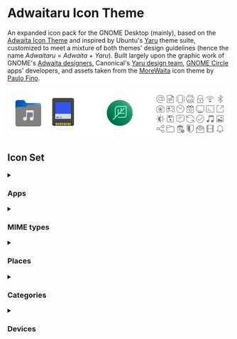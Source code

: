# Adwaitaru Icon Theme
An expanded icon pack for the GNOME Desktop (mainly), based on the [Adwaita Icon Theme](https://gitlab.gnome.org/GNOME/adwaita-icon-theme) and inspired by Ubuntu's [Yaru](https://github.com/ubuntu/yaru) theme suite, customized to meet a mixture of both themes' design guidelines (hence the name _Adwaitaru_ = _Adwaita_ + _Yaru_).
Built largely upon the graphic work of GNOME's [Adwaita designers](https://gitlab.gnome.org/GNOME/adwaita-icon-theme/-/blob/master/AUTHORS), Canonical's [Yaru design team](https://github.com/ubuntu/yaru/blob/master/icons/AUTHORS), [GNOME Circle](https://apps.gnome.org/#circle) apps' developers, and assets taken from the [MoreWaita](https://github.com/somepaulo/MoreWaita) icon theme by [Paulo Fino](https://github.com/somepaulo).

![Adwaitaru Icons](./assets/logo.png)

## Icon Set

<details>
<summary><h3>Apps</h3></summary>

![icon](./Adwaitaru/scalable/apps/alacritty.svg "Alacritty")
![icon](./Adwaitaru/scalable/apps/app-center.svg "App Center")
![icon](./Adwaitaru/scalable/apps/ardour.svg "Ardour")
![icon](./Adwaitaru/scalable/apps/audacity.svg "Audacity")
![icon](./Adwaitaru/scalable/apps/cemu.svg "Cemu")
![icon](./Adwaitaru/scalable/apps/chrome.svg "Chrome")
![icon](./Adwaitaru/scalable/apps/chromium.svg "Chromium")
![icon](./Adwaitaru/scalable/apps/darktable.svg "Darktable")
![icon](./Adwaitaru/scalable/apps/resolve.svg "DaVinci Resolve")
![icon](./Adwaitaru/scalable/apps/discord.svg "Discord")
![icon](./Adwaitaru/scalable/apps/dolphin-emu.svg "Dolphin Emulator")
![icon](./Adwaitaru/scalable/apps/firefox.svg "Firefox")
![icon](./Adwaitaru/scalable/apps/firefox-focus.svg "Firefox Focus")
![icon](./Adwaitaru/scalable/apps/firefox-nightly.svg "Firefox Nightly")
![icon](./Adwaitaru/scalable/apps/firefox-developer-edition.svg "Firefox Developer Edition")
![icon](./Adwaitaru/scalable/apps/fleet.svg "Fleet")
![icon](./Adwaitaru/scalable/apps/org.gnome.baobab.svg "GNOME Baobab")
![icon](./Adwaitaru/scalable/apps/org.gnome.Boxes.svg "GNOME Boxes")
![icon](./Adwaitaru/scalable/apps/org.gnome.brasero.svg "GNOME Brasero")
![icon](./Adwaitaru/scalable/apps/org.gnome.Calculator.svg "GNOME Calculator")
![icon](./Adwaitaru/scalable/apps/org.gnome.Calendar.svg "GNOME Calendar")
![icon](./Adwaitaru/scalable/apps/org.gnome.Characters.svg "GNOME Characters")
![icon](./Adwaitaru/scalable/apps/org.gnome.font-viewer.svg "GNOME Fonts")
![icon](./Adwaitaru/scalable/apps/org.gnome.clocks.svg "GNOME Clock")
![icon](./Adwaitaru/scalable/apps/org.gnome.Connections.svg "GNOME Connections")
![icon](./Adwaitaru/scalable/apps/org.gnome.Contacts.svg "GNOME Contacts")
![icon](./Adwaitaru/scalable/apps/org.gnome.DejaDup.svg "GNOME BackUps")
![icon](./Adwaitaru/scalable/apps/org.gnome.Devhelp.svg "GNOME Developer Help")
![icon](./Adwaitaru/scalable/apps/org.gnome.eog.svg "Eye of GNOME")
![icon](./Adwaitaru/scalable/apps/org.gnome.Loupe.svg "GNOME Loupe")
![icon](./Adwaitaru/scalable/apps/org.gnome.Epiphany.svg "GNOME Epiphany Browser")
![icon](./Adwaitaru/scalable/apps/okular.svg "Okular")
![icon](./Adwaitaru/scalable/apps/org.gnome.Evince.svg "GNOME Evince Reader")
![icon](./Adwaitaru/scalable/apps/org.gnome.Papers.svg "GNOME Papers")
![icon](./Adwaitaru/scalable/apps/org.gnome.Extensions.svg "GNOME Extensions")
![icon](./Adwaitaru/scalable/apps/org.gnome.FileRoller.svg "GNOME File Roller")
![icon](./Adwaitaru/scalable/apps/org.gnome.Glade.svg "GNOME Glade Designer")
![icon](./Adwaitaru/scalable/apps/org.gnome.yelp.svg "GNOME Help")
![icon](./Adwaitaru/scalable/apps/org.gnome.Logs.svg "GNOME Logs")
![icon](./Adwaitaru/scalable/apps/org.gnome.Maps.svg "GNOME Maps")
![icon](./Adwaitaru/scalable/apps/org.gnome.Mahjongg.svg "GNOME Mahjongg")
![icon](./Adwaitaru/scalable/apps/org.gnome.Mines.svg "GNOME MineSweeper")
![icon](./Adwaitaru/scalable/apps/org.gnome.Music.svg "GNOME Music")
![icon](./Adwaitaru/scalable/apps/org.gnome.Rhythmbox3.svg "RhythmBox")
![icon](./Adwaitaru/scalable/apps/org.gnome.Nautilus.svg "GNOME Nautilus File Explorer")
![icon](./Adwaitaru/scalable/apps/org.gnome.Photos.svg "GNOME Photos")
![icon](./Adwaitaru/scalable/apps/org.gnome.Podcasts.svg "GNOME Podcasts")
![icon](./Adwaitaru/scalable/apps/org.gnome.seahorse.Application.svg "GNOME SeaHorse")
![icon](./Adwaitaru/scalable/apps/org.gnome.Settings.svg "GNOME Settings")
![icon](./Adwaitaru/scalable/apps/org.gnome.Shotwell.svg "ShotWell")
![icon](./Adwaitaru/scalable/apps/org.gnome.SimpleScan.svg "GNOME SimpleScan")
![icon](./Adwaitaru/scalable/apps/org.gnome.Snapshot.svg "GNOME SnapShot")
![icon](./Adwaitaru/scalable/apps/org.gnome.Software.svg "GNOME Software Store")
![icon](./Adwaitaru/scalable/apps/org.gnome.Sysprof.svg "GNOME System Proof")
![icon](./Adwaitaru/scalable/apps/org.gnome.Console.svg "GNOME Console")
![icon](./Adwaitaru/scalable/apps/org.gnome.Terminal.svg "GNOME Terminal")
![icon](./Adwaitaru/scalable/apps/org.gnome.SystemMonitor.svg "GNOME System Monitor")
![icon](./Adwaitaru/scalable/apps/org.gnome.TextEditor.svg "GNOME Text Editor")
![icon](./Adwaitaru/scalable/apps/org.gnome.Todo.hicolor.svg "GNOME To-Do Lists")
![icon](./Adwaitaru/scalable/apps/gnome-tweak-tool.svg "GNOME Tweaks")
![icon](./Adwaitaru/scalable/apps/org.gnome.Totem.svg "GNOME Video")
![icon](./Adwaitaru/scalable/apps/org.gnome.Weather.svg "GNOME Weather")
![icon](./Adwaitaru/scalable/apps/org.gnome.Tour.svg "GNOME Welcome Tour")
![icon](./Adwaitaru/scalable/apps/org.gnome.World.Secrets.svg "GNOME Secrets")
![icon](./Adwaitaru/scalable/apps/org.gnome.DiskUtility.svg "GNOME Disks")
![icon](./Adwaitaru/scalable/apps/gparted.svg "GParted")
![icon](./Adwaitaru/scalable/apps/gsmartcontrol.svg "GSmartControl")
![icon](./Adwaitaru/scalable/apps/ubiquity.svg "Ubiquity")
![icon](./Adwaitaru/scalable/apps/se.sjoerd.Graphs.svg "Graphs")
![icon](./Adwaitaru/scalable/apps/dev.Cogitri.Health.svg "Health")
![icon](./Adwaitaru/scalable/apps/joplin.svg "Joplin")
![icon](./Adwaitaru/scalable/apps/re.sonny.Junction.svg "Junction")
![icon](./Adwaitaru/scalable/apps/karbon.svg "Karbon")
![icon](./Adwaitaru/scalable/apps/kdenlive.svg "KDEnlive")
![icon](./Adwaitaru/scalable/apps/elisa.svg "Elisa")
![icon](./Adwaitaru/scalable/apps/labplot.svg "LabPlot")
![icon](./Adwaitaru/scalable/apps/libreoffice-main.svg "LibreOffice StartCenter")
![icon](./Adwaitaru/scalable/apps/libreoffice-base.svg "LibreOffice Base")
![icon](./Adwaitaru/scalable/apps/libreoffice-calc.svg "LibreOffice Calc")
![icon](./Adwaitaru/scalable/apps/libreoffice-draw.svg "LibreOffice Draw")
![icon](./Adwaitaru/scalable/apps/libreoffice-impress.svg "LibreOffice Impress")
![icon](./Adwaitaru/scalable/apps/libreoffice-math.svg "LibreOffice Math")
![icon](./Adwaitaru/scalable/apps/libreoffice-writer.svg "LibreOffice Writer")
![icon](./Adwaitaru/scalable/apps/menu-editor.svg "Libre Menu Editor")
![icon](./Adwaitaru/scalable/apps/lmms.svg "Linux Multimedia Studio")
![icon](./Adwaitaru/scalable/apps/livepatch.svg "LivePatch")
![icon](./Adwaitaru/scalable/apps/lutris.svg "Lutris")
![icon](./Adwaitaru/scalable/apps/microsoft-edge.svg "Microsoft Edge")
![icon](./Adwaitaru/scalable/apps/musescore.svg "MuseScore")
![icon](./Adwaitaru/scalable/apps/obsidian.svg "Obsidian")
![icon](./Adwaitaru/scalable/apps/onlyoffice.svg "OnlyOffice")
![icon](./Adwaitaru/scalable/apps/openvpn.svg "OpenVPN")
![icon](./Adwaitaru/scalable/apps/opera.svg "Opera")
![icon](./Adwaitaru/scalable/categories/applications-education.svg "PaperWork")
![icon](./Adwaitaru/scalable/apps/dev.tchx84.Portfolio.svg "Portfolio")
![icon](./Adwaitaru/scalable/apps/portmaster.svg "PortMaster")
![icon](./Adwaitaru/scalable/apps/protonvpn.svg "Proton VPN")
![icon](./Adwaitaru/scalable/apps/qgis.svg "QGIS")
![icon](./Adwaitaru/scalable/apps/rawtherapee.svg "RawTherapee")
![icon](./Adwaitaru/scalable/apps/rnote.svg "Rnote")
![icon](./Adwaitaru/scalable/apps/scribus.svg "Scribus")
![icon](./Adwaitaru/scalable/apps/sioyek.svg "Sioyek")
![icon](./Adwaitaru/scalable/apps/software-properties.svg "Software Properties")
![icon](./Adwaitaru/scalable/apps/software-updater.svg "Software Updater")
![icon](./Adwaitaru/scalable/apps/spotify.svg "Spotify")
![icon](./Adwaitaru/scalable/apps/steam.svg "Steam")
![icon](./Adwaitaru/scalable/apps/stremio.svg "Stremio")
![icon](./Adwaitaru/scalable/apps/sublime-text.svg "Sublime Text")
![icon](./Adwaitaru/scalable/apps/synaptic.svg "Synaptic Package Manager")
![icon](./Adwaitaru/scalable/apps/thunderbird.svg "Thunderbird")
![icon](./Adwaitaru/scalable/apps/timeshift.svg "TimeShift")
![icon](./Adwaitaru/scalable/apps/tor.svg "TOR Browser")
![icon](./Adwaitaru/scalable/apps/me.iepure.devtoolbox.svg "Developer Toolbox")
![icon](./Adwaitaru/scalable/apps/vlc.svg "VLC")
![icon](./Adwaitaru/scalable/apps/whatsapp.svg "WhatsApp")
![icon](./Adwaitaru/scalable/apps/re.sonny.Workbench.svg "Workbench")
![icon](./Adwaitaru/scalable/apps/notesnook.svg "NoteSnook")
![icon](./Adwaitaru/scalable/apps/zed.svg "Zed")
![icon](./Adwaitaru/scalable/apps/zen-browser.svg "Zen Browser")
![icon](./Adwaitaru/scalable/apps/zettlr.svg "Zettlr")
</details>
<details>
<summary><h3>MIME types</h3></summary>

![icon](./Adwaitaru/scalable/mimetypes/application-x-executable.svg "Executable")
![icon](./Adwaitaru/scalable/mimetypes/application-x-sharedlib.svg "Shared Library")
![icon](./Adwaitaru/scalable/mimetypes/application-vnd.appimage.svg "AppImage")
![icon](./Adwaitaru/scalable/mimetypes/text-x-dart.svg "Dart File/Application")
![icon](./Adwaitaru/scalable/mimetypes/application-x-ms-dos-executable.svg "Windows Native Application")
![icon](./Adwaitaru/scalable/mimetypes/application-apk.svg "Android App")
![icon](./Adwaitaru/scalable/mimetypes/android-package-archive.svg "Android Package")
![icon](./Adwaitaru/scalable/mimetypes/package-x-generic.svg "Generic Package")
![icon](./Adwaitaru/scalable/mimetypes/x-package-repository.svg "Package Repository")
![icon](./Adwaitaru/scalable/mimetypes/application-x-rar.svg "RAR File")
![icon](./Adwaitaru/scalable/mimetypes/application-x-addon.svg "Extension")
![icon](./Adwaitaru/scalable/mimetypes/font-x-generic.svg "Font File")
![icon](./Adwaitaru/scalable/mimetypes/image-x-generic.svg "Generic Image")
![icon](./Adwaitaru/scalable/mimetypes/image-jpeg.svg "Joint Photography (JPG/JPEG)")
![icon](./Adwaitaru/scalable/mimetypes/image-tiff.svg "Tagged Image (TIFF)")
![icon](./Adwaitaru/scalable/mimetypes/image-gif.svg "Graphics Interchange (GIF)")
![icon](./Adwaitaru/scalable/mimetypes/image-svg+xml.svg "Scalable Vector Graphic (SVG)")
![icon](./Adwaitaru/scalable/mimetypes/image-bmp.svg "BitMap (BMP)")
![icon](./Adwaitaru/scalable/mimetypes/image-ico.svg "Icon")
![icon](./Adwaitaru/scalable/mimetypes/image-png.svg "Portable Networks Graphic (PNG)")
![icon](./Adwaitaru/scalable/mimetypes/image-x-cursor.svg "Cursor")
![icon](./Adwaitaru/scalable/mimetypes/rom.svg "ROM File")
![icon](./Adwaitaru/scalable/mimetypes/video-x-generic.svg "Video")
![icon](./Adwaitaru/scalable/mimetypes/audio-x-generic.svg "Audio")
![icon](./Adwaitaru/scalable/mimetypes/audio-x-playlist.svg "Playlist")
![icon](./Adwaitaru/scalable/apps/org.gnome.Podcasts.svg "Podcast")
![icon](./Adwaitaru/scalable/mimetypes/application-x-firmware.svg "Firmware")
![icon](./Adwaitaru/scalable/mimetypes/application-certificate.svg "Certificate")
![icon](./Adwaitaru/scalable/mimetypes/application-pgp-encrypted.svg "PGP Encrypted")
![icon](./Adwaitaru/scalable/mimetypes/application-pgp-keys.svg "PGP Key")
![icon](./Adwaitaru/scalable/mimetypes/application-pgp-signature.svg "PGP Signature")
![icon](./Adwaitaru/scalable/mimetypes/application-x-hwp.svg "HWP/HWPX File")
![icon](./Adwaitaru/scalable/mimetypes/application-drawing.svg "Generic Drawing / GIMP File (XCF)")
![icon](./Adwaitaru/scalable/mimetypes/application-x-krita.svg "Krita Drawing")
![icon](./Adwaitaru/scalable/mimetypes/application-epub+zip.svg "eBook")
![icon](./Adwaitaru/scalable/mimetypes/application-geo+json.svg "Map")
![icon](./Adwaitaru/scalable/mimetypes/application-x-desktop.svg "Desktop File")
![icon](./Adwaitaru/scalable/mimetypes/application-x-partial-download.svg "Torrent / Partial Download")
![icon](./Adwaitaru/scalable/mimetypes/application-x-cd-image.svg "ISO/CD Image")
![icon](./Adwaitaru/scalable/mimetypes/application-x-compressed-iso.svg "Compressed ISO/CD Image")
![icon](./Adwaitaru/scalable/mimetypes/message.svg "Message")
![icon](./Adwaitaru/scalable/mimetypes/application-x-rss+xml.svg "RSS Feed")
![icon](./Adwaitaru/scalable/mimetypes/application-pdf.svg "Portable Document (PDF)")
![icon](./Adwaitaru/scalable/mimetypes/application-postscript.svg "PostScript (EPS)")
![icon](./Adwaitaru/scalable/mimetypes/application-xps.svg "XPS Document")
![icon](./Adwaitaru/scalable/mimetypes/application-rnote.svg "Rnote")
![icon](./Adwaitaru/scalable/mimetypes/application-x-xopp.svg "Xopp File")
![icon](./Adwaitaru/scalable/mimetypes/application-vnd.comicbook+zip.svg "Comic Book")
![icon](./Adwaitaru/scalable/mimetypes/application-x-musescore.svg "Sheet Music / MuseScore File")
![icon](./Adwaitaru/scalable/mimetypes/text-x-sql.svg "Database")
![icon](./Adwaitaru/scalable/mimetypes/x-office-calendar.svg "Calendar")
![icon](./Adwaitaru/scalable/mimetypes/x-office-contact.svg "Contact")
![icon](./Adwaitaru/scalable/mimetypes/document.svg "Generic Document")
![icon](./Adwaitaru/scalable/mimetypes/x-office-document.svg "Office Document")
![icon](./Adwaitaru/scalable/mimetypes/x-office-document-template.svg "Office Document Template")
![icon](./Adwaitaru/scalable/mimetypes/x-office-presentation.svg "Office Presentation")
![icon](./Adwaitaru/scalable/mimetypes/x-office-presentation-template.svg "Office Presentation Template")
![icon](./Adwaitaru/scalable/mimetypes/x-office-spreadsheet.svg "Office Spreadsheet")
![icon](./Adwaitaru/scalable/mimetypes/x-office-spreadsheet-template.svg "Office Spreadsheet Template")
![icon](./Adwaitaru/scalable/mimetypes/x-office-drawing.svg "Office Drawing")
![icon](./Adwaitaru/scalable/mimetypes/text-mathml.svg "Math Formula")
![icon](./Adwaitaru/scalable/mimetypes/application-vnd.ms-access.svg "Microsoft Access Database")
![icon](./Adwaitaru/scalable/mimetypes/application-vnd.ms-excel.svg "Microsoft Excel Sheet")
![icon](./Adwaitaru/scalable/mimetypes/application-msonenote.svg "Microsoft OneNote Notebook")
![icon](./Adwaitaru/scalable/mimetypes/application-msoutlook.svg "Microsoft Outlook Mail")
![icon](./Adwaitaru/scalable/mimetypes/application-vnd.ms-powerpoint.svg "Microsoft PowerPoint Presentation")
![icon](./Adwaitaru/scalable/mimetypes/application-vnd.ms-project.svg "Microsoft Project")
![icon](./Adwaitaru/scalable/mimetypes/application-vnd.ms-publisher.svg "Microsoft Publisher Design")
![icon](./Adwaitaru/scalable/mimetypes/application-vnd.ms-word.svg "Microsoft Word Document")
![icon](./Adwaitaru/scalable/mimetypes/wps-office-doc.svg "WPS Word Document")
![icon](./Adwaitaru/scalable/mimetypes/wps-office-ppt.svg "WPS Presentation")
![icon](./Adwaitaru/scalable/mimetypes/wps-office-xls.svg "WPS Spreadsheet")
![icon](./Adwaitaru/scalable/apps/google-docs.svg "Google Document")
![icon](./Adwaitaru/scalable/apps/google-sheets.svg "Google SpreadSheet")
![icon](./Adwaitaru/scalable/apps/google-slides.svg "Google Slideshow")
![icon](./Adwaitaru/scalable/apps/google-drawing.svg "Google Drawing")
![icon](./Adwaitaru/scalable/apps/google-forms.svg "Google Form")
![icon](./Adwaitaru/scalable/apps/google-sites.svg "Google WebSite")
![icon](./Adwaitaru/scalable/apps/google-my-maps.svg "Google Map")
![icon](./Adwaitaru/scalable/apps/google-script.svg "Google Script")
![icon](./Adwaitaru/scalable/mimetypes/application-vnd.iccprofile.svg "Color Profile")
![icon](./Adwaitaru/scalable/mimetypes/application-x-theme.svg "Custom Theme")
![icon](./Adwaitaru/scalable/mimetypes/application-mathematica.svg "Mathematica File")
![icon](./Adwaitaru/scalable/mimetypes/application-vnd.wolfram.player.svg "Mathematica Player")
![icon](./Adwaitaru/scalable/mimetypes/application-vnd.wolfram.mathematica.package.svg "Mathematica Package")
![icon](./Adwaitaru/scalable/mimetypes/application-x-ardour.svg "Ardour Project")
![icon](./Adwaitaru/scalable/mimetypes/application-x-audacity-project.svg "Audacity Project")
![icon](./Adwaitaru/scalable/mimetypes/application-x-lmms-project.svg "Linux Multimedia (LMMS) Project")
![icon](./Adwaitaru/scalable/mimetypes/application-vnd.scribus.svg "Scribus Design")
![icon](./Adwaitaru/scalable/mimetypes/application-x-free.svg "Lunacy/Sketch File")
![icon](./Adwaitaru/scalable/mimetypes/application-x-bittorrent.svg "BitTorrent")
![icon](./Adwaitaru/scalable/mimetypes/model.svg "Generic Model")
![icon](./Adwaitaru/scalable/mimetypes/application-x-glade.svg "Glade Interface Design")
![icon](./Adwaitaru/scalable/mimetypes/application-x-godot-project.svg "Godot Project/Resource/Scene")
![icon](./Adwaitaru/scalable/mimetypes/application-x-karbon.svg "Karbon Design")
![icon](./Adwaitaru/scalable/mimetypes/application-x-kdenlive.svg "KDENlive Video")
![icon](./Adwaitaru/scalable/mimetypes/application-x-labplot.svg "LabPlot File")
![icon](./Adwaitaru/scalable/mimetypes/application-software.svg "Software App")
![icon](./Adwaitaru/scalable/mimetypes/application-x-deb.svg "Debian (DEB) Package")
![icon](./Adwaitaru/scalable/mimetypes/application-x-rpm.svg "RedHat Package (RPM)")
![icon](./Adwaitaru/scalable/mimetypes/application-x-alpm-package.svg "Arch (ALPM) Package")
![icon](./Adwaitaru/scalable/mimetypes/application-vnd.snap.svg "Snappy Package (Snap)")
![icon](./Adwaitaru/scalable/mimetypes/application-vnd.flatpak.svg "FlatPak")
![icon](./Adwaitaru/scalable/mimetypes/application-vnd.flatpak.ref.svg "FlatPak Reference")
![icon](./Adwaitaru/scalable/mimetypes/text-dockerfile.svg "Docker File")
![icon](./Adwaitaru/scalable/mimetypes/text-x-gettext-translation.svg "Translation")
![icon](./Adwaitaru/scalable/mimetypes/text-x-generic.svg "Plain Text")
![icon](./Adwaitaru/scalable/mimetypes/text-richtext.svg "Enriched Format Text")
![icon](./Adwaitaru/scalable/mimetypes/text-x-authors.svg "Authors")
![icon](./Adwaitaru/scalable/mimetypes/text-x-copying.svg "Copying License")
![icon](./Adwaitaru/scalable/mimetypes/text-x-readme.svg "Read-me Text")
![icon](./Adwaitaru/scalable/mimetypes/text-x-install.svg "Installation Instructions")
![icon](./Adwaitaru/scalable/mimetypes/text-markdown.svg "Markdown File")
![icon](./Adwaitaru/scalable/mimetypes/text-x-cobol.svg "Cobol")
![icon](./Adwaitaru/scalable/mimetypes/text-x-log.svg "Log")
![icon](./Adwaitaru/scalable/mimetypes/text-x-changelog.svg "Changelog")
![icon](./Adwaitaru/scalable/mimetypes/text-x-script.svg "Common Script")
![icon](./Adwaitaru/scalable/mimetypes/text-html.svg "HyperText Markup File (HTML)")
![icon](./Adwaitaru/scalable/mimetypes/application-x-bin.svg "Binary Code")
![icon](./Adwaitaru/scalable/mimetypes/text-x-makefile.svg "MakeFile")
![icon](./Adwaitaru/scalable/mimetypes/text-x-patch.svg "Patch")
![icon](./Adwaitaru/scalable/mimetypes/text-x-hex.svg "Hexadecimal Script")
![icon](./Adwaitaru/scalable/mimetypes/application-x-shellscript.svg "Shell Script")
![icon](./Adwaitaru/scalable/mimetypes/text-xml.svg "Extended Markup (XML)")
![icon](./Adwaitaru/scalable/mimetypes/application-x-yaml.svg "YAML File")
![icon](./Adwaitaru/scalable/mimetypes/text-x-c.svg "C")
![icon](./Adwaitaru/scalable/mimetypes/text-x-cpp.svg "C++")
![icon](./Adwaitaru/scalable/mimetypes/text-x-csharp.svg "C#")
![icon](./Adwaitaru/scalable/mimetypes/text-x-chdr.svg "H")
![icon](./Adwaitaru/scalable/mimetypes/text-x-cpphdr.svg "H++")
![icon](./Adwaitaru/scalable/mimetypes/text-x-java.svg "Java")
![icon](./Adwaitaru/scalable/mimetypes/text-x-javascript.svg "JavaScript")
![icon](./Adwaitaru/scalable/mimetypes/text-x-typescript.svg "TypeScript")
![icon](./Adwaitaru/scalable/mimetypes/text-css.svg "Cascading StyleSheet (CSS)")
![icon](./Adwaitaru/scalable/mimetypes/text-less.svg "Less StyleSheet")
![icon](./Adwaitaru/scalable/mimetypes/text-x-sass.svg "Awesome StyleSheet (SASS/SCSS)")
![icon](./Adwaitaru/scalable/mimetypes/text-x-python.svg "Python Script")
![icon](./Adwaitaru/scalable/mimetypes/text-x-php.svg "PHP Script")
![icon](./Adwaitaru/scalable/mimetypes/text-x-qml.svg "QML Widget")
![icon](./Adwaitaru/scalable/mimetypes/text-x-fortran.svg "Fortran Script")
![icon](./Adwaitaru/scalable/mimetypes/text-x-kotlin.svg "Kotlin Script")
![icon](./Adwaitaru/scalable/mimetypes/text-x-vala.svg "Vala Script")
![icon](./Adwaitaru/scalable/mimetypes/text-x-lua.svg "Lua Script")
![icon](./Adwaitaru/scalable/mimetypes/text-x-ruby.svg "Ruby Gem")
![icon](./Adwaitaru/scalable/mimetypes/application-json.svg "JSON File")
![icon](./Adwaitaru/scalable/mimetypes/text-x-meson.svg "Meson File")
![icon](./Adwaitaru/scalable/mimetypes/text-rust.svg "Rust Script")
![icon](./Adwaitaru/scalable/mimetypes/text-x-systemd-unit.svg "SystemD Unit")
![icon](./Adwaitaru/scalable/mimetypes/text-x-tex.svg "TEX File")
![icon](./Adwaitaru/scalable/mimetypes/text-x-julia.svg "Julia")
![icon](./Adwaitaru/scalable/mimetypes/text-x-r.svg "R")
![icon](./Adwaitaru/scalable/mimetypes/text-rdf.svg "RDF File")
![icon](./Adwaitaru/scalable/mimetypes/text-x-go.svg "GO File")
![icon](./Adwaitaru/scalable/mimetypes/text-x-arduino.svg "Arduino")
![icon](./Adwaitaru/scalable/mimetypes/application-toml.svg "Tom's Language (TOML) File")
![icon](./Adwaitaru/scalable/mimetypes/application-vnd.adobe.aftereffects.project.svg "Adobe AfterEffects Project")
![icon](./Adwaitaru/scalable/mimetypes/application-illustrator.svg "Adobe Illustrator Project")
![icon](./Adwaitaru/scalable/mimetypes/application-x-photoshop.svg "Adobe Photoshop Project")
![icon](./Adwaitaru/scalable/mimetypes/application-vnd.adobe.xd.svg "Adobe XD Prototype")
![icon](./Adwaitaru/scalable/mimetypes/application-flash.svg "Adobe Flash Video")
![icon](./Adwaitaru/scalable/mimetypes/application-x-shockwave-flash.svg "Adobe ShockWave Video")
![icon](./Adwaitaru/scalable/mimetypes/virtualbox-hdd.svg "VirtualBox HDD Image")
![icon](./Adwaitaru/scalable/mimetypes/virtualbox-ova.svg "VirtualBox OVA Image")
![icon](./Adwaitaru/scalable/mimetypes/virtualbox-ovf.svg "VirtualBox OVF Image")
![icon](./Adwaitaru/scalable/mimetypes/virtualbox-vbox.svg "VirtualBox VBox Image")
![icon](./Adwaitaru/scalable/mimetypes/virtualbox-vbox-extpack.svg "VirtualBox VBox Extension Pack")
![icon](./Adwaitaru/scalable/mimetypes/virtualbox-vdi.svg "VirtualBox VDI Image")
![icon](./Adwaitaru/scalable/mimetypes/virtualbox-vhd.svg "VirtualBox VHD Image")
![icon](./Adwaitaru/scalable/mimetypes/virtualbox-vmdk.svg "VirtualBox VMDK Image")
![icon](./Adwaitaru/scalable/mimetypes/application-x-mobipocket-ebook.svg "MobiPocket eBook")
![icon](./Adwaitaru/scalable/mimetypes/application-x-trash.svg "Trash/Cache File")
![icon](./Adwaitaru/scalable/mimetypes/application-x-generic.svg "Generic File")
![icon](./Adwaitaru/scalable/mimetypes/empty.svg "Empty File")
![icon](./Adwaitaru/scalable/mimetypes/unknown.svg "Unknown Filetype")
![icon](./Adwaitaru/scalable/mimetypes/inode-symlink.svg "Symbolic Link")
![icon](./Adwaitaru/scalable/status/image-missing.svg "Missing Image")
</details>
<details>
<summary><h3>Places</h3></summary>

![icon](./Adwaitaru/scalable/apps/file-manager.svg "File Manager")
![icon](./Adwaitaru/scalable/places/user-home.svg "Home")
![icon](./Adwaitaru/scalable/places/folder-apps.svg "Apps")
![icon](./Adwaitaru/scalable/places/folder-recent.svg "Backup")
![icon](./Adwaitaru/scalable/places/user-bookmarks.svg "Bookmarks")
![icon](./Adwaitaru/scalable/places/folder-books.svg "Books")
![icon](./Adwaitaru/scalable/places/folder-camera.svg "Camera")
![icon](./Adwaitaru/scalable/places/folder-cloud.svg "Cloud")
![icon](./Adwaitaru/scalable/places/folder-code.svg "Code")
![icon](./Adwaitaru/scalable/places/folder-documents.svg "Documents")
![icon](./Adwaitaru/scalable/places/folder-download.svg "Downloads")
![icon](./Adwaitaru/scalable/places/folder-fonts.svg "Fonts")
![icon](./Adwaitaru/scalable/places/folder-games.svg "Games")
![icon](./Adwaitaru/scalable/places/folder-git.svg "Git")
![icon](./Adwaitaru/scalable/places/folder-mail.svg "Mail")
![icon](./Adwaitaru/scalable/places/folder-model.svg "Models")
![icon](./Adwaitaru/scalable/places/folder-music.svg "Music")
![icon](./Adwaitaru/scalable/places/folder-piano.svg "Piano")
![icon](./Adwaitaru/scalable/places/folder-pictures.svg "Pictures")
![icon](./Adwaitaru/scalable/places/folder-private.svg "Private")
![icon](./Adwaitaru/scalable/places/folder-publicshare.svg "Public Share")
![icon](./Adwaitaru/scalable/places/folder-screenshots.svg "Screenshots")
![icon](./Adwaitaru/scalable/places/folder-sheetmusic.svg "Sheet Music")
![icon](./Adwaitaru/scalable/places/folder-snap.svg "Snaps")
![icon](./Adwaitaru/scalable/places/folder-templates.svg "Templates")
![icon](./Adwaitaru/scalable/places/folder-videos.svg "Videos")
![icon](./Adwaitaru/scalable/places/folder-web.svg "Web")
![icon](./Adwaitaru/scalable/places/folder-remote.svg "Remote Folder")
![icon](./Adwaitaru/scalable/places/folder.svg "Folder")
![icon](./Adwaitaru/scalable/status/folder-open.svg "Folder (open)")
</details>
<details>
<summary><h3>Categories</h3></summary>

![icon](./Adwaitaru/scalable/status/avatar-default.svg "User")
![icon](./Adwaitaru/scalable/categories/preferences-desktop-online-accounts.svg "Online Accounts")
![icon](./Adwaitaru/scalable/categories/preferences-desktop-accessibility.svg "Accessibility")
![icon](./Adwaitaru/scalable/apps/org.gnome.design.AppIconPreview.svg "Accessories")
![icon](./Adwaitaru/scalable/categories/preferences-system-bluetooth.svg "Bluetooth")
![icon](./Adwaitaru/scalable/categories/preferences-color.svg "Color")
![icon](./Adwaitaru/scalable/apps/re.sonny.Junction.svg "Default Apps")
![icon](./Adwaitaru/scalable/categories/applications-development.svg "Development")
![icon](./Adwaitaru/scalable/devices/video-display.svg "Display")
![icon](./Adwaitaru/scalable/devices/cpu.svg "Driver / Firmware")
![icon](./Adwaitaru/scalable/categories/applications-education.svg "Education")
![icon](./Adwaitaru/scalable/apps/org.gnome.font-viewer.svg "Fonts")
![icon](./Adwaitaru/scalable/devices/input-keyboard.svg "Keyboard")
![icon](./Adwaitaru/scalable/categories/preferences-desktop-keyboard-shortcuts.svg "Keyboard Shortcuts")
![icon](./Adwaitaru/scalable/categories/preferences-desktop-locale.svg "Languages")
![icon](./Adwaitaru/scalable/apps/se.sjoerd.Graphs.svg "Mathematics")
![icon](./Adwaitaru/scalable/categories/applications-engineering.svg "Engineering")
![icon](./Adwaitaru/scalable/categories/applications-games.svg "Games")
![icon](./Adwaitaru/scalable/mimetypes/application-drawing.svg "Graphics")
![icon](./Adwaitaru/scalable/apps/dev.Cogitri.Health.svg "Health")
![icon](./Adwaitaru/scalable/devices/input-tablet.svg "Input Sources")
![icon](./Adwaitaru/scalable/apps/org.gnome.Epiphany.svg "Internet")
![icon](./Adwaitaru/scalable/categories/applications-multimedia.svg "Multimedia / Codecs")
![icon](./Adwaitaru/scalable/categories/preferences-system-network.svg "Network")
![icon](./Adwaitaru/scalable/apps/dev.tchx84.Portfolio.svg "Office")
![icon](./Adwaitaru/scalable/devices/audio-headset.svg "Peripherals")
![icon](./Adwaitaru/scalable/apps/org.gnome.Papers.svg "Science")
![icon](./Adwaitaru/scalable/devices/audio-speakers.svg "Sound")
![icon](./Adwaitaru/scalable/apps/org.gnome.Settings.svg "System")
![icon](./Adwaitaru/scalable/apps/me.iepure.devtoolbox.svg "Utilities")
![icon](./Adwaitaru/scalable/apps/org.gnome.clocks.svg "Time")
![icon](./Adwaitaru/scalable/places/user-desktop.svg "Desktop")
![icon](./Adwaitaru/scalable/categories/preferences-desktop-wallpaper.svg "Wallpaper")
</details>
<details>
<summary><h3>Devices</h3></summary>

![icon](./Adwaitaru/scalable/devices/audio-headphones.svg "Headphones")
![icon](./Adwaitaru/scalable/devices/audio-headset.svg "Headset")
![icon](./Adwaitaru/scalable/devices/audio-speakers.svg "Speaker")
![icon](./Adwaitaru/scalable/devices/battery.svg "Battery")
![icon](./Adwaitaru/scalable/devices/camera-photo.svg "Photo Camera")
![icon](./Adwaitaru/scalable/devices/camera-video.svg "Video Camera")
![icon](./Adwaitaru/scalable/devices/camera-web.svg "Webcam")
![icon](./Adwaitaru/scalable/devices/computer.svg "Computer")
![icon](./Adwaitaru/scalable/devices/laptop.svg "Laptop")
![icon](./Adwaitaru/scalable/devices/tablet.svg "Tablet")
![icon](./Adwaitaru/scalable/devices/phone.svg "Smartphone")
![icon](./Adwaitaru/scalable/devices/ebook-reader.svg "eBook Reader")
![icon](./Adwaitaru/scalable/devices/video-display.svg "Video Display")
![icon](./Adwaitaru/scalable/devices/input-keyboard.svg "Keyboard")
![icon](./Adwaitaru/scalable/devices/input-mouse.svg "Mouse")
![icon](./Adwaitaru/scalable/devices/microphone.svg "Microphone")
![icon](./Adwaitaru/scalable/devices/input-gaming.svg "Gaming Controller")
![icon](./Adwaitaru/scalable/devices/input-touchpad.svg "Touch Pad")
![icon](./Adwaitaru/scalable/devices/input-tablet.svg "Touch Screen")
![icon](./Adwaitaru/scalable/devices/drive-harddisk.svg "Hard Disk")
![icon](./Adwaitaru/scalable/devices/drive-harddisk-ieee1394.svg "External Hard Disk")
![icon](./Adwaitaru/scalable/devices/drive-harddisk-solidstate.svg "Solid State Disk")
![icon](./Adwaitaru/scalable/devices/drive-multidisk.svg "Multi-Disk")
![icon](./Adwaitaru/scalable/devices/drive-removable-media.svg "Removable Media")
![icon](./Adwaitaru/scalable/devices/drive-optical.svg "Optical Drive")
![icon](./Adwaitaru/scalable/devices/media-optical.svg "Compact Disc (CD/DVD/VCR)")
![icon](./Adwaitaru/scalable/devices/media-removable.svg "Removable Drive")
![icon](./Adwaitaru/scalable/devices/drive-harddisk-usb.svg "USB Drive")
![icon](./Adwaitaru/scalable/devices/blueman-device.svg "Blueman Device")
![icon](./Adwaitaru/scalable/devices/media-flash.svg "SD Card")
![icon](./Adwaitaru/scalable/devices/media-floppy.svg "Diskette")
![icon](./Adwaitaru/scalable/devices/media-tape.svg "Cassette")
![icon](./Adwaitaru/scalable/devices/multimedia-player.svg "Music Player")
![icon](./Adwaitaru/scalable/devices/printer.svg "Printer")
![icon](./Adwaitaru/scalable/devices/printer-network.svg "Remote Printer")
![icon](./Adwaitaru/scalable/devices/scanner.svg "Scanner")
</details>